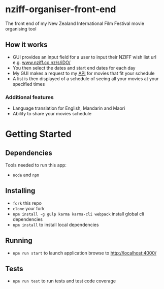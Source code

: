 # nziff-organiser-front-end
The front end of my New Zealand International Film Festival movie organising tool

## How it works
- GUI provides an input field for a user to input their NZIFF wish list url e.g. www.nziff.co.nz/s/iDO/
- You then select the dates and start end dates for each day
- My GUI makes a request to my [API](http://www.loganelliott.xyz/api/getWishListJson/{wishListId}) for movies that fit your schedule 
- A list is then displayed of a schedule of seeing all your movies at your specified times

### Additional features
- Language translation for English, Mandarin and Maori
- Ability to share your movies schedule

# Getting Started
## Dependencies
Tools needed to run this app:
* `node` and `npm`

## Installing
* `fork` this repo
* `clone` your fork
* `npm install -g gulp karma karma-cli webpack` install global cli dependencies
* `npm install` to install local dependencies

## Running
* `npm run start` to launch application browse to [http://localhost:4000/](http://localhost:4000/)

## Tests
* `npm run test` to run tests and test code coverage